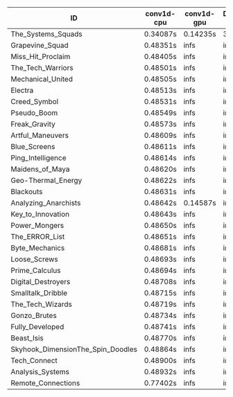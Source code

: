 |ID|conv1d-cpu|conv1d-gpu|DWSPConv2D-gpu|gemm-gpu|avg|
|-|-|-|-|-|-|
|The_Systems_Squads|0.34087s|0.14235s|3.17351s|4.45034s|2.02677s|
|Grapevine_Squad|0.48351s|infs|infs|4.47463s|infs|
|Miss_Hit_Proclaim|0.48405s|infs|infs|4.50074s|infs|
|The_Tech_Warriors|0.48501s|infs|infs|4.49693s|infs|
|Mechanical_United|0.48505s|infs|infs|4.48856s|infs|
|Electra|0.48513s|infs|infs|4.49877s|infs|
|Creed_Symbol|0.48531s|infs|infs|4.46275s|infs|
|Pseudo_Boom|0.48549s|infs|infs|4.49170s|infs|
|Freak_Gravity|0.48573s|infs|infs|4.48808s|infs|
|Artful_Maneuvers|0.48609s|infs|infs|4.49674s|infs|
|Blue_Screens|0.48611s|infs|infs|4.51319s|infs|
|Ping_Intelligence|0.48614s|infs|infs|4.51468s|infs|
|Maidens_of_Maya|0.48620s|infs|infs|4.50239s|infs|
|Geo-Thermal_Energy|0.48622s|infs|infs|4.51056s|infs|
|Blackouts|0.48631s|infs|infs|4.48646s|infs|
|Analyzing_Anarchists|0.48642s|0.14587s|infs|4.50109s|infs|
|Key_to_Innovation|0.48643s|infs|infs|4.48327s|infs|
|Power_Mongers|0.48650s|infs|infs|4.52191s|infs|
|The_ERROR_List|0.48651s|infs|infs|4.49798s|infs|
|Byte_Mechanics|0.48681s|infs|infs|4.47641s|infs|
|Loose_Screws|0.48693s|infs|infs|4.49687s|infs|
|Prime_Calculus|0.48694s|infs|infs|4.51502s|infs|
|Digital_Destroyers|0.48708s|infs|infs|4.48747s|infs|
|Smalltalk_Dribble|0.48715s|infs|infs|4.45454s|infs|
|The_Tech_Wizards|0.48719s|infs|infs|4.50801s|infs|
|Gonzo_Brutes|0.48734s|infs|infs|4.48737s|infs|
|Fully_Developed|0.48741s|infs|infs|4.51133s|infs|
|Beast_Isis|0.48770s|infs|infs|4.51349s|infs|
|Skyhook_DimensionThe_Spin_Doodles|0.48864s|infs|infs|4.50571s|infs|
|Tech_Connect|0.48900s|infs|infs|4.50082s|infs|
|Analysis_Systems|0.48932s|infs|infs|4.47814s|infs|
|Remote_Connections|0.77402s|infs|infs|4.50220s|infs|
